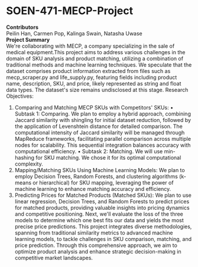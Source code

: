 # SOEN-471-MECP-Project <br>
<b> Contributors </b> <br>
Peilin Han, Carmen Pop, Kalinga Swain, Natasha Uwase <br>
<b> Project Summary </b> <br>
We're collaborating with MECP, a company specializing in the sale of medical equipment.This project aims to address various challenges in the domain of SKU analysis and product matching, utilizing a combination of traditional methods and machine learning techniques. We speculate that the dataset comprises product information extracted from files such as mecp_scraper.py and life_supply.py, featuring fields including product name, description, SKU, and price, likely represented as string and float data types. The dataset's size remains undisclosed at this stage.
Research Objectives:
1.	Comparing and Matching MECP SKUs with Competitors' SKUs:
•	Subtask 1: Comparing. We plan to employ a hybrid approach, combining Jaccard similarity with shingling for initial dataset reduction, followed by the application of Levenshtein distance for detailed comparison. The computational intensity of Jaccard similarity will be managed through MapReduce frameworks, facilitating parallel comparison across multiple nodes for scalability. This sequential integration balances accuracy with computational efficiency.
•	Subtask 2: Matching. We will use min-hashing for SKU matching. We chose it for its optimal computational complexity.
2.	Mapping/Matching SKUs Using Machine Learning Models: We plan to employ Decision Trees, Random Forests, and clustering algorithms (k-means or hierarchical) for SKU mapping, leveraging the power of machine learning to enhance matching accuracy and efficiency.
3.	Predicting Prices for Matched Products (Matched SKUs): We plan to use linear regression, Decision Trees, and Random Forests to predict prices for matched products, providing valuable insights into pricing dynamics and competitive positioning. Next, we'll evaluate the loss of the three models to determine which one best fits our data and yields the most precise price predictions. </b>
This project integrates diverse methodologies, spanning from traditional similarity metrics to advanced machine learning models, to tackle challenges in SKU comparison, matching, and price prediction. Through this comprehensive approach, we aim to optimize product analysis and enhance strategic decision-making in competitive market landscapes.
